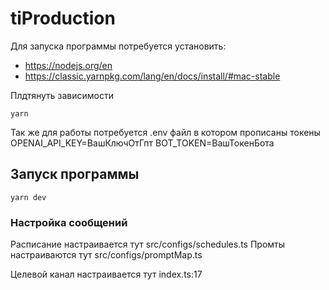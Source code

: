 # tiProduction


Для запуска программы потребуется установить:
- https://nodejs.org/en
- https://classic.yarnpkg.com/lang/en/docs/install/#mac-stable

Плдтянуть зависимости
```
yarn
```

Так же для работы потребуется .env файл в котором прописаны токены
OPENAI_API_KEY=ВашКлючОтГпт
BOT_TOKEN=ВашТокенБота


## Запуск программы

```
yarn dev
```


### Настройка сообщений

Расписание настраивается тут src/configs/schedules.ts
Промты настраиваются тут src/configs/promptMap.ts

Целевой канал настраивается тут index.ts:17

